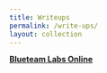 ```yaml
---
title: Writeups
permalink: /write-ups/
layout: collection
---
```


**[Blueteam Labs Online](/write-ups/btlo)**
